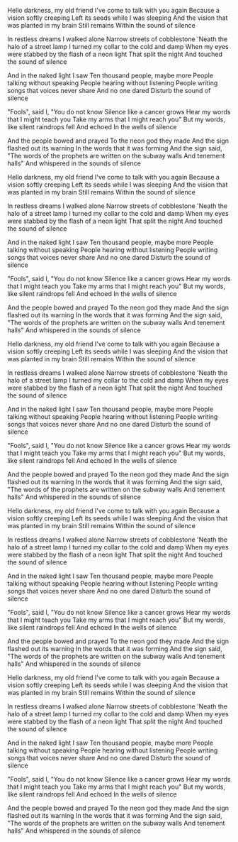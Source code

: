 Hello darkness, my old friend
I've come to talk with you again
Because a vision softly creeping
Left its seeds while I was sleeping
And the vision that was planted in my brain
Still remains
Within the sound of silence

In restless dreams I walked alone
Narrow streets of cobblestone
'Neath the halo of a street lamp
I turned my collar to the cold and damp
When my eyes were stabbed by the flash of a neon light
That split the night
And touched the sound of silence

And in the naked light I saw
Ten thousand people, maybe more
People talking without speaking
People hearing without listening
People writing songs that voices never share
And no one dared
Disturb the sound of silence

"Fools", said I, "You do not know
Silence like a cancer grows
Hear my words that I might teach you
Take my arms that I might reach you"
But my words, like silent raindrops fell
And echoed
In the wells of silence

And the people bowed and prayed
To the neon god they made
And the sign flashed out its warning
In the words that it was forming
And the sign said, "The words of the prophets are written on the subway walls
And tenement halls"
And whispered in the sounds of silence

Hello darkness, my old friend
I've come to talk with you again
Because a vision softly creeping
Left its seeds while I was sleeping
And the vision that was planted in my brain
Still remains
Within the sound of silence

In restless dreams I walked alone
Narrow streets of cobblestone
'Neath the halo of a street lamp
I turned my collar to the cold and damp
When my eyes were stabbed by the flash of a neon light
That split the night
And touched the sound of silence

And in the naked light I saw
Ten thousand people, maybe more
People talking without speaking
People hearing without listening
People writing songs that voices never share
And no one dared
Disturb the sound of silence

"Fools", said I, "You do not know
Silence like a cancer grows
Hear my words that I might teach you
Take my arms that I might reach you"
But my words, like silent raindrops fell
And echoed
In the wells of silence

And the people bowed and prayed
To the neon god they made
And the sign flashed out its warning
In the words that it was forming
And the sign said, "The words of the prophets are written on the subway walls
And tenement halls"
And whispered in the sounds of silence

Hello darkness, my old friend
I've come to talk with you again
Because a vision softly creeping
Left its seeds while I was sleeping
And the vision that was planted in my brain
Still remains
Within the sound of silence

In restless dreams I walked alone
Narrow streets of cobblestone
'Neath the halo of a street lamp
I turned my collar to the cold and damp
When my eyes were stabbed by the flash of a neon light
That split the night
And touched the sound of silence

And in the naked light I saw
Ten thousand people, maybe more
People talking without speaking
People hearing without listening
People writing songs that voices never share
And no one dared
Disturb the sound of silence

"Fools", said I, "You do not know
Silence like a cancer grows
Hear my words that I might teach you
Take my arms that I might reach you"
But my words, like silent raindrops fell
And echoed
In the wells of silence

And the people bowed and prayed
To the neon god they made
And the sign flashed out its warning
In the words that it was forming
And the sign said, "The words of the prophets are written on the subway walls
And tenement halls"
And whispered in the sounds of silence

Hello darkness, my old friend
I've come to talk with you again
Because a vision softly creeping
Left its seeds while I was sleeping
And the vision that was planted in my brain
Still remains
Within the sound of silence

In restless dreams I walked alone
Narrow streets of cobblestone
'Neath the halo of a street lamp
I turned my collar to the cold and damp
When my eyes were stabbed by the flash of a neon light
That split the night
And touched the sound of silence

And in the naked light I saw
Ten thousand people, maybe more
People talking without speaking
People hearing without listening
People writing songs that voices never share
And no one dared
Disturb the sound of silence

"Fools", said I, "You do not know
Silence like a cancer grows
Hear my words that I might teach you
Take my arms that I might reach you"
But my words, like silent raindrops fell
And echoed
In the wells of silence

And the people bowed and prayed
To the neon god they made
And the sign flashed out its warning
In the words that it was forming
And the sign said, "The words of the prophets are written on the subway walls
And tenement halls"
And whispered in the sounds of silence

Hello darkness, my old friend
I've come to talk with you again
Because a vision softly creeping
Left its seeds while I was sleeping
And the vision that was planted in my brain
Still remains
Within the sound of silence

In restless dreams I walked alone
Narrow streets of cobblestone
'Neath the halo of a street lamp
I turned my collar to the cold and damp
When my eyes were stabbed by the flash of a neon light
That split the night
And touched the sound of silence

And in the naked light I saw
Ten thousand people, maybe more
People talking without speaking
People hearing without listening
People writing songs that voices never share
And no one dared
Disturb the sound of silence

"Fools", said I, "You do not know
Silence like a cancer grows
Hear my words that I might teach you
Take my arms that I might reach you"
But my words, like silent raindrops fell
And echoed
In the wells of silence

And the people bowed and prayed
To the neon god they made
And the sign flashed out its warning
In the words that it was forming
And the sign said, "The words of the prophets are written on the subway walls
And tenement halls"
And whispered in the sounds of silence
